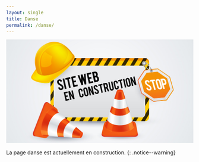 ```yaml
---
layout: single
title: Danse
permalink: /danse/
---
```

![alt](/assets/images/site-web-en-construction.jpg)

La page danse est actuellement en construction.
{: .notice--warning}
